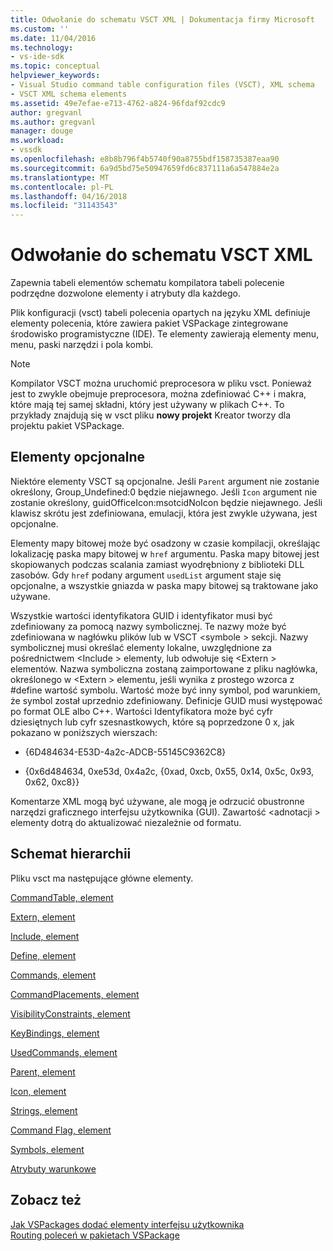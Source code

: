 ```yaml
---
title: Odwołanie do schematu VSCT XML | Dokumentacja firmy Microsoft
ms.custom: ''
ms.date: 11/04/2016
ms.technology:
- vs-ide-sdk
ms.topic: conceptual
helpviewer_keywords:
- Visual Studio command table configuration files (VSCT), XML schema
- VSCT XML schema elements
ms.assetid: 49e7efae-e713-4762-a824-96fdaf92cdc9
author: gregvanl
ms.author: gregvanl
manager: douge
ms.workload:
- vssdk
ms.openlocfilehash: e8b8b796f4b5740f90a8755bdf158735387eaa90
ms.sourcegitcommit: 6a9d5bd75e50947659fd6c837111a6a547884e2a
ms.translationtype: MT
ms.contentlocale: pl-PL
ms.lasthandoff: 04/16/2018
ms.locfileid: "31143543"
---
```

# <a name="vsct-xml-schema-reference"></a>Odwołanie do schematu VSCT XML
Zapewnia tabeli elementów schematu kompilatora tabeli polecenie podrzędne dozwolone elementy i atrybuty dla każdego.  
  
 Plik konfiguracji (vsct) tabeli polecenia opartych na języku XML definiuje elementy polecenia, które zawiera pakiet VSPackage zintegrowane środowisko programistyczne (IDE). Te elementy zawierają elementy menu, menu, paski narzędzi i pola kombi.  
  
> [!NOTE]
>  Kompilator VSCT można uruchomić preprocesora w pliku vsct. Ponieważ jest to zwykle obejmuje preprocesora, można zdefiniować C++ i makra, które mają tej samej składni, który jest używany w plikach C++. To przykłady znajdują się w vsct pliku **nowy projekt** Kreator tworzy dla projektu pakiet VSPackage.  
  
## <a name="optional-elements"></a>Elementy opcjonalne  
 Niektóre elementy VSCT są opcjonalne. Jeśli `Parent` argument nie zostanie określony, Group_Undefined:0 będzie niejawnego. Jeśli `Icon` argument nie zostanie określony, guidOfficeIcon:msotcidNoIcon będzie niejawnego. Jeśli klawisz skrótu jest zdefiniowana, emulacji, która jest zwykle używana, jest opcjonalne.  
  
 Elementy mapy bitowej może być osadzony w czasie kompilacji, określając lokalizację paska mapy bitowej w `href` argumentu. Paska mapy bitowej jest skopiowanych podczas scalania zamiast wyodrębniony z biblioteki DLL zasobów. Gdy `href` podany argument `usedList` argument staje się opcjonalne, a wszystkie gniazda w paska mapy bitowej są traktowane jako używane.  
  
 Wszystkie wartości identyfikatora GUID i identyfikator musi być zdefiniowany za pomocą nazwy symbolicznej. Te nazwy może być zdefiniowana w nagłówku plików lub w VSCT \<symbole > sekcji. Nazwy symbolicznej musi określać elementy lokalne, uwzględnione za pośrednictwem \<Include > elementy, lub odwołuje się \<Extern > elementów. Nazwa symboliczna zostaną zaimportowane z pliku nagłówka, określonego w \<Extern > elementu, jeśli wynika z prostego wzorca z #define wartość symbolu. Wartość może być inny symbol, pod warunkiem, że symbol został uprzednio zdefiniowany. Definicje GUID musi występować po format OLE albo C++. Wartości Identyfikatora może być cyfr dziesiętnych lub cyfr szesnastkowych, które są poprzedzone 0 x, jak pokazano w poniższych wierszach:  
  
-   {6D484634-E53D-4a2c-ADCB-55145C9362C8}  
  
-   {0x6d484634, 0xe53d, 0x4a2c, {0xad, 0xcb, 0x55, 0x14, 0x5c, 0x93, 0x62, 0xc8}}  
  
 Komentarze XML mogą być używane, ale mogą je odrzucić obustronne narzędzi graficznego interfejsu użytkownika (GUI). Zawartość \<adnotacji > elementy dotrą do aktualizować niezależnie od formatu.  
  
## <a name="schema-hierarchy"></a>Schemat hierarchii  
 Pliku vsct ma następujące główne elementy.  
  
 [CommandTable, element](../extensibility/commandtable-element.md)  
  
 [Extern, element](../extensibility/extern-element.md)  
  
 [Include, element](../extensibility/include-element.md)  
  
 [Define, element](../extensibility/define-element.md)  
  
 [Commands, element](../extensibility/commands-element.md)  
  
 [CommandPlacements, element](../extensibility/commandplacements-element.md)  
  
 [VisibilityConstraints, element](../extensibility/visibilityconstraints-element.md)  
  
 [KeyBindings, element](../extensibility/keybindings-element.md)  
  
 [UsedCommands, element](../extensibility/usedcommands-element.md)  
  
 [Parent, element](../extensibility/parent-element.md)  
  
 [Icon, element](../extensibility/icon-element.md)  
  
 [Strings, element](../extensibility/strings-element.md)  
  
 [Command Flag, element](../extensibility/command-flag-element.md)  
  
 [Symbols, element](../extensibility/symbols-element.md)  
  
 [Atrybuty warunkowe](../extensibility/vsct-xml-schema-conditional-attributes.md)  
  
## <a name="see-also"></a>Zobacz też  
 [Jak VSPackages dodać elementy interfejsu użytkownika](../extensibility/internals/how-vspackages-add-user-interface-elements.md)   
 [Routing poleceń w pakietach VSPackage](../extensibility/internals/command-routing-in-vspackages.md)